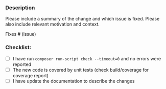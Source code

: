 ### Description

Please include a summary of the change and which issue is fixed. Please also include relevant motivation and context.

Fixes # (issue)

### Checklist:

- [ ] I have run `composer run-script check --timeout=0` and no errors were reported
- [ ] The new code is covered by unit tests (check build/coverage for coverage report)
- [ ] I have update the documentation to describe the changes
